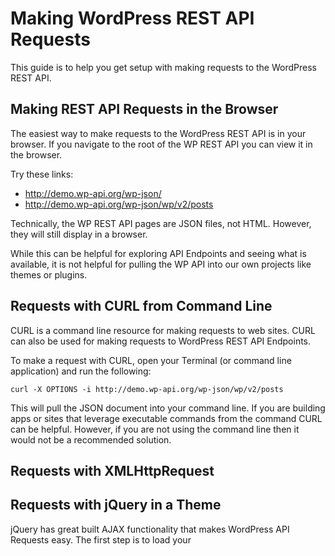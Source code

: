 # Making WordPress REST API Requests

This guide is to help you get setup with making requests to the WordPress REST API.

## Making REST API Requests in the Browser

The easiest way to make requests to the WordPress REST API is in your browser.  If you navigate to the root of the WP REST API you can view it in the browser.

Try these links:
- http://demo.wp-api.org/wp-json/
- http://demo.wp-api.org/wp-json/wp/v2/posts

Technically, the WP REST API pages are JSON files, not HTML. However, they will still display in a browser.

While this can be helpful for exploring API Endpoints and seeing what is available, it is not helpful for pulling the WP API into our own projects like themes or plugins.

## Requests with CURL from Command Line

CURL is a command line resource for making requests to web sites.  CURL can also be used for making requests to WordPress REST API Endpoints.

To make a request with CURL, open your Terminal (or command line application) and run the following:

`
curl -X OPTIONS -i http://demo.wp-api.org/wp-json/wp/v2/posts
`

This will pull the JSON document into your command line.  If you are building apps or sites that leverage executable commands from the command CURL can be helpful.  However, if you are not using the command line then it would not be a recommended solution.

## Requests with XMLHttpRequest

## Requests with jQuery in a Theme

jQuery has great built AJAX functionality that makes WordPress API Requests easy.  The first step is to load your
